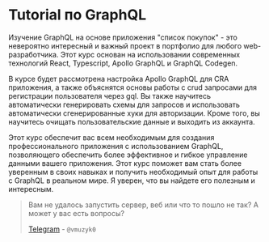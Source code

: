 # Tutorial по GraphQL

Изучение GraphQL на основе приложения "список покупок" - это невероятно интересный и важный проект в портфолио для любого web-разработчика. Этот курс основан на использовании современных технологий React, Typescript, Apollo GraphQL и GraphQL Codegen.

В курсе будет рассмотрена настройка Apollo GraphQL для CRA приложения, а также объяснятся основы работы с crud запросами для регистрации пользователя через gql. Вы также научитесь автоматически генерировать схемы для запросов и использовать автоматически сгенерированные хуки для авторизации. Кроме того, вы научитесь очищать пользовательские данные и выходить из аккаунта.

Этот курс обеспечит вас всем необходимым для создания профессионального приложения с использованием GraphQL, позволяющего обеспечить более эффективное и гибкое управление данными вашего приложения. Этот курс поможет вам стать более уверенным в своих навыках и получить необходимый опыт для работы с GraphQL в реальном мире. Я уверен, что вы найдете его полезным и интересным.

> Вам не удалось запустить сервер, веб или что то пошло не так? А может у вас есть вопросы?
>
> [Telegram](https://t.me/vmuzyk0) - `@vmuzyk0`
